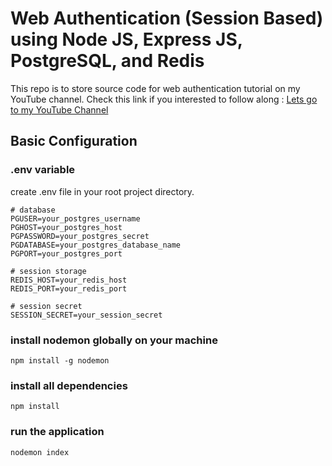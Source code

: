 # Web Authentication (Session Based) using Node JS, Express JS, PostgreSQL, and Redis

This repo is to store source code for web authentication tutorial on my YouTube channel.
Check this link if you interested to follow along : [Lets go to my YouTube Channel](https://www.youtube.com/channel/UCHLrAzxt8nzQrxgK2-llq3Q)

## Basic Configuration

### .env variable
create .env file in your root project directory.
```
# database
PGUSER=your_postgres_username
PGHOST=your_postgres_host
PGPASSWORD=your_postgres_secret
PGDATABASE=your_postgres_database_name
PGPORT=your_postgres_port

# session storage
REDIS_HOST=your_redis_host
REDIS_PORT=your_redis_port

# session secret
SESSION_SECRET=your_session_secret
```
### install nodemon globally on your machine

`npm install -g nodemon`

### install all dependencies

`npm install`

### run the application

`nodemon index`
